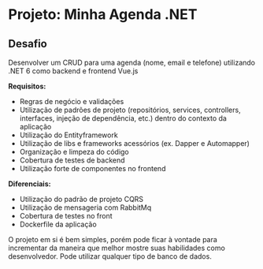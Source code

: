 # Projeto: Minha Agenda .NET

## Desafio 

Desenvolver um CRUD para uma agenda (nome, email e telefone) utilizando .NET 6 como backend e frontend Vue.js

**Requisitos:**
- Regras de negócio e validações
- Utilização de padrões de projeto (repositórios, services, controllers, interfaces, injeção de dependência, etc.) dentro do contexto da aplicação
- Utilização do Entityframework
- Utilização de libs e frameworks acessórios (ex. Dapper e Automapper)
- Organização e limpeza do código
- Cobertura de testes de backend
- Utilização forte de componentes no frontend

**Diferenciais:**
- Utilização do padrão de projeto CQRS
- Utilização de mensageria com RabbitMq
- Cobertura de testes no front
- Dockerfile da aplicação

O projeto em si é bem simples, porém pode ficar à vontade para incrementar da maneira que melhor mostre suas habilidades como desenvolvedor. Pode utilizar qualquer tipo de banco de dados.
